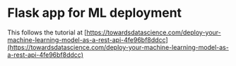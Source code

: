 # Flask app for ML deployment
This follows the tutorial at [https://towardsdatascience.com/deploy-your-machine-learning-model-as-a-rest-api-4fe96bf8ddcc](https://towardsdatascience.com/deploy-your-machine-learning-model-as-a-rest-api-4fe96bf8ddcc)